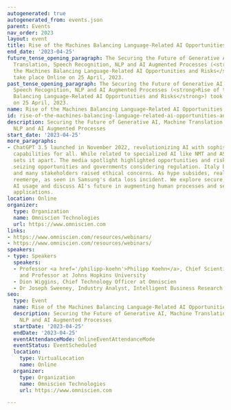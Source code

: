 ```yaml
---
autogenerated: true
autogenerated_from: events.json
parent: Events
nav_order: 2023
layout: event
title: Rise of the Machines Balancing Language-Related AI Opportunities and Risks
end_date: '2023-04-25'
future_tense_opening_paragraph: The Securing the Future of Generative AI, Machine
  Translation, Speech Recognition, NLP and AI Augmented Processes (<strong>Rise of
  the Machines Balancing Language-Related AI Opportunities and Risks</strong>) will
  take place Online on 25 April, 2023.
past_tense_opening_paragraph: The Securing the Future of Generative AI, Machine Translation,
  Speech Recognition, NLP and AI Augmented Processes (<strong>Rise of the Machines
  Balancing Language-Related AI Opportunities and Risks</strong>) took place Online
  on 25 April, 2023.
name: Rise of the Machines Balancing Language-Related AI Opportunities and Risks
id: rise-of-the-machines-balancing-language-related-ai-opportunities-and-risks
description: Securing the Future of Generative AI, Machine Translation, Speech Recognition,
  NLP and AI Augmented Processes
start_date: '2023-04-25'
more_paragraphs:
- ChatGPT 3.5 launched in November 2022, revolutionizing AI with sophisticated, accessible
  capabilities for all. While related to specialized AI like NMT and ASR, its adaptability
  sets it apart. The media spotlight highlighted opportunities and risks, with enterprises
  seizing opportunities and governments considering regulation. Italy banned ChatGPT,
  and many stakeholders raised ethical concerns. As hype subsides, realism and responsibility
  reemerge, as seen in Samsung's data loss incident. We explore secure, private language
  AI usage and discuss AI's future in augmenting human processes and secure enterprise
  applications.
location: Online
organizer:
  type: Organization
  name: Omniscien Technologies
  url: https://www.omniscien.com
links:
- https://www.omniscien.com/resources/webinars/
- https://www.omniscien.com/resources/webinars/
speakers:
- type: Speakers
  speakers:
  - Professor <a href='/philipp-koehn'>Philipp Koehn</a>, Chief Scientist at Omniscien
    and Professor at Johns Hopkins University
  - Dion Wiggins, Chief Technology Officer at Omniscien
  - Dr Joseph Sweeney, Industry Analyst, Intelligent Business Research Services (IBRS)
seo:
  type: Event
  name: Rise of the Machines Balancing Language-Related AI Opportunities and Risks
  description: Securing the Future of Generative AI, Machine Translation, Speech Recognition,
    NLP and AI Augmented Processes
  startDate: '2023-04-25'
  endDate: '2023-04-25'
  eventAttendanceMode: OnlineEventAttendanceMode
  eventStatus: EventScheduled
  location:
    type: VirtualLocation
    name: Online
  organizer:
    type: Organization
    name: Omniscien Technologies
    url: https://www.omniscien.com

---
```


